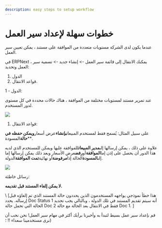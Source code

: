 ```yaml
---
description: easy steps to setup workflow
---
```


# خطوات سهلة لإعداد سير العمل

عندما يكون لدى الشركة مستويات متعددة من الموافقة على مستند ، يمكن تعيين سير العمل.

في ERPNext ، يمكنك الانتقال إلى قائمة سير العمل -> إنشاء جديد -> تسمية سير العمل وتحديد:

1. الدول
2. قواعد الانتقال.

1 - الدول:

عند تمرير مستند لمستويات مختلفة من الموافقة ، هناك حالات محددة في كل مستوى لدور المستخدم.

![](https://docs.erpnext.com/files/Y3TzzU2.png)

1. قواعد الانتقال:

على سبيل المثال: يُسمح فقط لمستخدم المبيعات**بإنشاء**عرض أسعار**ويمكن حفظه في حالة**المسودة\*\*.

علاوة على ذلك ، يمكن إرسالها إلى**مدير المبيعات**للموافقة عليها ويمكن للمستخدم الذي لديه هذا الدور أن يحصل على إذن إما**الموافقة**أو**رفض**عرض الأسعار وبعد ذلك يمكن إرسالها إما إلى**المسودة**الحالة إذا**مرفوضة**أو نهائية**تمت الموافقة**الدولة.

![](https://docs.erpnext.com/files/xJUtkGy.png)

رسائل خاطئة:

**لا يمكن إلغاء المستند قبل تقديمه.**

\ \[هذا خطأ نموذجي يواجهه المستخدمون الذين يحددون حالة المستند الذي تم إلغاؤه قبل إرساله. يحدد Doc Status 1 أنه سيتم تقديم المستند في تلك الدولة ، وبالتالي يجب تحديد الحالة التي تحمل حالة Doc 2 فقط في الانتقال بعد الحالة مع حالة Doc 1. ]

قم بإعداد سير عمل بسيط لتبدأ به وأخبرنا برأيك أكثر في مهام سير العمل! نحن نحب أن نرى مستخدمينا سعداء !! ؛)
